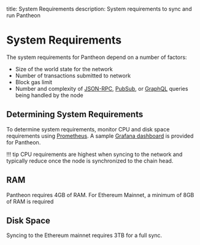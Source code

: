 title: System Requirements
description: System requirements to sync and run Pantheon 
<!--- END of page meta data -->

# System Requirements 

The system requirements for Pantheon depend on a number of factors: 

* Size of the world state for the network
* Number of transactions submitted to network 
* Block gas limit 
* Number and complexity of [JSON-RPC](../HowTo/Use/Pantheon-APIs/Using-JSON-RPC-API.md), [PubSub](../HowTo/Use/Pantheon-APIs/RPC-PubSub.md), 
or [GraphQL](../Pantheon-API/GraphQL.md) queries being handled by the node 

## Determining System Requirements  

To determine system requirements, monitor CPU and disk space requirements using [Prometheus](https://docs.pantheon.pegasys.tech/en/stable/Monitoring/Monitoring-Performance/#monitor-node-performance-using-prometheus). 
A sample [Grafana dashboard](https://grafana.com/grafana/dashboards/10273) is provided for Pantheon. 

!!! tip
    CPU requirements are highest when syncing to the network and typically reduce once the node is synchronized to the chain head. 

## RAM 

Pantheon requires 4GB of RAM. For Ethereum Mainnet, a minimum of 8GB of RAM is required 

## Disk Space 

Syncing to the Ethereum mainnet requires 3TB for a full sync. 
